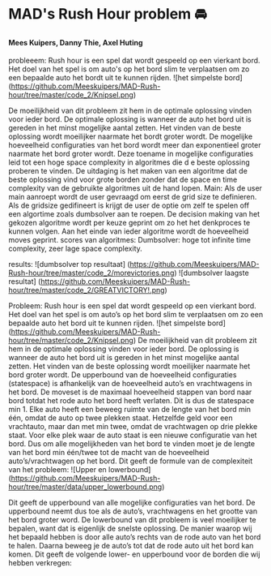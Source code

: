 # MAD's Rush Hour problem :oncoming_automobile:
#### Mees Kuipers, Danny Thie, Axel Huting ####
 probleeem:
Rush hour is een spel dat wordt gespeeld op een vierkant bord. Het doel van het spel is om auto's op het bord slim te verplaatsen
om zo een bepaalde auto het bordt uit te kunnen rijden.
 ![het simpelste bord]
(https://github.com/Meeskuipers/MAD-Rush-hour/tree/master/code_2/Knipsel.png)

 De moeilijkheid van dit probleem zit hem in de optimale oplossing vinden voor
ieder bord. De optimale oplossing is wanneer de auto het bord uit is gereden in het minst mogelijke aantal zetten. Het vinden van de
beste oplossing wordt moeilijker naarmate het bordt groter wordt. De mogelijke hoeveelheid configuraties van het bord wordt meer dan exponentieel
groter naarmate het bord groter wordt. Deze toename in mogelijke configuraties leid tot een hoge space complexity in algoritmes die d e beste oplossing proberen te vinden.
De uitdaging is het maken van een algoritme dat de beste oplossing vind voor grote borden zonder dat de space en time complexity van de gebruikte
algoritmes uit de hand lopen.
 Main:
Als de user main aanroept wordt de user gevraagd om eerst de grid size te definieren. Als de gridsize gedifineert is krijgt de user de optie om zelf te spelen off een algortime zoals dumbsolver aan te roepen. De decision making van het gekozen algoritme wordt per keuze geprint om zo het het denkproces te kunnen volgen. Aan het einde van ieder algoritme wordt de hoeveelheid moves geprint.
 scores van algoritmes:
 Dumbsolver: hoge tot infinite time complexity, zeer lage space complexity.

results:
![dumbsolver top resultaat]
(https://github.com/Meeskuipers/MAD-Rush-hour/tree/master/code_2/morevictories.png)
 ![dumbsolver laagste resultat]
(https://github.com/Meeskuipers/MAD-Rush-hour/tree/master/code_2/GREATVICTORY!.png)


Probleem:
Rush hour is een spel dat wordt gespeeld op een vierkant bord. Het doel van het spel is om auto’s op het bord slim te verplaatsen om zo een bepaalde auto het bord uit te kunnen rijden.
![het simpelste bord]
(https://github.com/Meeskuipers/MAD-Rush-hour/tree/master/code_2/Knipsel.png)
De moeilijkheid van dit probleem zit hem in de optimale oplossing vinden voor ieder bord. De oplossing is wanneer de auto het bord uit is gereden in het minst mogelijke aantal zetten. Het vinden van de beste oplossing wordt moeilijker naarmate het bord groter wordt. De upperbound van de hoeveelheid configuraties (statespace) is afhankelijk van de hoeveelheid auto’s en vrachtwagens in het bord. De moveset is de maximaal hoeveelheid stappen van bord naar bord totdat het rode auto het bord heeft verlaten. Dit is dus de statespace min 1.
Elke auto heeft een beweeg ruimte van de lengte van het bord min één, omdat de auto op twee plekken staat. Hetzelfde geld voor een vrachtauto, maar dan met min twee, omdat de vrachtwagen op drie plekke staat. Voor elke plek waar de auto staat is een nieuwe configuratie van het bord. Dus om alle mogelijkheden van het bord te vinden moet je de lengte van het bord min één/twee tot de macht van de hoeveelheid auto’s/vrachtwagen op het bord. Dit geeft de formule van de complexiteit van het probleem:
![Upper en lowerbound]
(https://github.com/Meeskuipers/MAD-Rush-hour/tree/master/data/upper_lowerbound.png)

Dit geeft de upperbound van alle mogelijke configuraties van het bord. De upperbound neemt dus toe als de auto’s, vrachtwagens en het grootte van het bord groter word.
De lowerbound van dit probleem is veel moeilijker te bepalen, want dat is eigenlijk de snelste oplossing. De manier waarop wij het bepaald hebben is door alle auto’s rechts van de rode auto van het bord te halen. Daarna beweeg je de auto’s tot dat de rode auto uit het bord kan komen. Dit geeft de volgende lower- en upperbound voor de borden die wij hebben verkregen:
